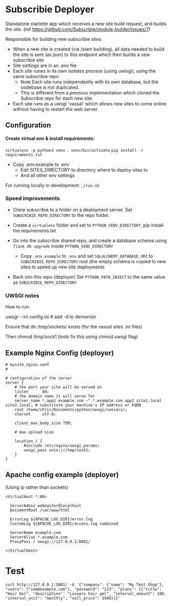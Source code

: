 # Subscribie Deployer 

Standalone starlette app which receives a new site build request, and builds
the site. (ref https://github.com/Subscribie/module-builder/issues/7)

Responsible for building new subscribie sites.

- When a new site is created (via /start-building), all
  data needed to build the site is sent (as json) to this endpoint which then builds
  a new subscribie site
- Site settings are in an .env file
- Each site runes in its own isolates process (using uwisgi), using the same subscribie repo
  - Note Each site runs independently with its own database, but the codebase is *not* duplicated.
  - This is different from a previous implementation which cloned the Subscribie repo for each
    new site.
- Each site runs as a uwsgi 'vassal' which allows new sites to come online
  without having to restart the web server

## Configuration

#### Create virtual env & install requirements: 

`virtualenv -p python3 venv`
`. venv/bin/activate`
`pip install -r requirements.txt`

- Copy .env.example to .env
  - Edit SITES_DIRECTORY to directory where to deploy sites to
  - And all other env settings

For running locally in development: `./run.sh`

### Speed improvements

- Clone subscribie to a folder on a deployment server. Set `SUBSCRIBIE_REPO_DIRECTORY` to the repo folder.

- Create a `virtualenv` folder and set to `PYTHON_VENV_DIRECTORY`, pip install the requirements.txt
- Go into the subscribie shared repo, and create a database schema using `flask db upgrade` inside `PYTHON_VENV_DIRECTORY`
  - Copy `.env.example` to `.env` and set `SQLALCHEMY_DATABASE_URI` to `SUBSCRIBIE_REPO_DIRECTORY` root (the empty schema is copied to new sites to speed up new site deployments
- Back into this repo (deployer) Set `PYTHON_PATH_INJECT` to the same value as `SUBSCRIBIE_REPO_DIRECTORY`



### UWSGI notes
How to run: 

uwsgi --ini config.ini # add -d to demonize

Ensure that dir /tmp/sockets/ exists (for the vassal sites .ini 
  files)

Then chmod <number> /tmp/sock1 (todo fix this using chmod uwsgi flag)


## Example Nginx Config (deployer)

```
# mysite_nginx.conf
#

# configuration of the server
server {
    # the port your site will be served on
    listen      80;
    # the domain name it will serve for
    server_name *.app1 example.com ~^.*.example.com app2 site1.local site2.local; # substitute your machine's IP address or FQDN
    root /home/chris/Documents/python/uwsgi/vassals/;
    charset     utf-8;

    client_max_body_size 75M;

    # max upload size

    location / {
        #include /etc/nginx/uwsgi_params;
        uwsgi_pass unix:///tmp/sock1;
    }
}
```
## Apache config example (deployer)

(Using ip rather than sockets)

```
<VirtualHost *:80>

  ServerAdmin webmaster@localhost
  DocumentRoot /var/www/html

  ErrorLog ${APACHE_LOG_DIR}/error.log
  CustomLog ${APACHE_LOG_DIR}/access.log combined

  ServerName example.com
  ServerAlias *.example.com
  ProxyPass / uwsgi://127.0.0.1:8001/

</VirtualHost>
```

# Test
```
curl http://127.0.0.1:5001/ -d '{"company": {"name": "My Test Shop"}, "users": ["sam@example.com"], "password": "123", "plans": [{"title": "Hair Gel", "description": "Luxuary hair gel", "interval_amount": 100, "interval_unit": "monthly", "sell_price": 1500}]}'
```

